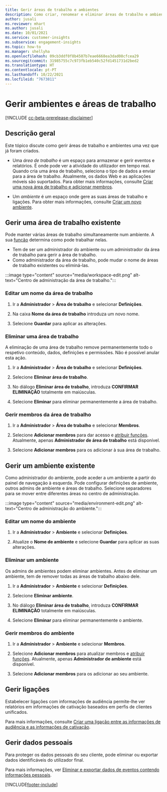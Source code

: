 ```yaml
---
title: Gerir áreas de trabalho e ambientes
description: Como criar, renomear e eliminar áreas de trabalho e ambientes.
author: jusali
ms.reviewer: mhart
ms.author: jusali
ms.date: 10/01/2021
ms.service: customer-insights
ms.subservice: engagement-insights
ms.topic: how-to
ms.manager: shellyha
ms.openlocfilehash: 09cb3ddf0f8b4507b7eae6668ea3dad08cfcea29
ms.sourcegitcommit: 31985755c7c973fb1eb540c52fd1451731d2bed2
ms.translationtype: HT
ms.contentlocale: pt-PT
ms.lasthandoff: 10/22/2021
ms.locfileid: "7673811"
---
```

# <a name="manage-environments-and-workspaces"></a>Gerir ambientes e áreas de trabalho

[!INCLUDE [cc-beta-prerelease-disclaimer](includes/cc-beta-prerelease-disclaimer.md)]

## <a name="overview"></a>Descrição geral

Este tópico discute como gerir áreas de trabalho e ambientes uma vez que já foram criados. 

- Uma *área de trabalho* é um espaço para armazenar e gerir eventos e relatórios. É onde pode ver a atividade do utilizador em tempo real. Quando cria uma área de trabalho, seleciona o tipo de dados a enviar para a área de trabalho. Atualmente, os dados Web e as aplicações móveis são suportados. Para obter mais informações, consulte [Criar uma nova área de trabalho e adicionar membros](create-workspace.md).

- Um *ambiente* é um espaço onde gere as suas áreas de trabalho e ligações. Para obter mais informações, consulte [Criar um novo ambiente](create-new-environment.md).

## <a name="manage-an-existing-workspace"></a>Gerir uma área de trabalho existente

Pode manter várias áreas de trabalho simultaneamente num ambiente. A sua [função](user-roles.md) determina como pode trabalhar nelas. 

 - Tem de ser um administrador do ambiente ou um administrador da área de trabalho para gerir a área de trabalho.
 - Como administrador da área de trabalho, pode mudar o nome de áreas de trabalho existentes ou eliminá-las. 

:::image type="content" source="media/workspace-edit.png" alt-text="Centro de administração da área de trabalho.":::

### <a name="edit-a-workspace-name"></a>Editar um nome da área de trabalho

1. Ir a **Administrador** > **Área de trabalho** e selecionar **Definições**.

1. Na caixa **Nome da área de trabalho** introduza um novo nome.

1. Selecione **Guardar** para aplicar as alterações.

### <a name="delete-a-workspace"></a>Eliminar uma área de trabalho

A eliminação de uma área de trabalho remove permanentemente todo o respetivo conteúdo, dados, definições e permissões. Não é possível anular esta ação.

1. Ir a **Administrador** > **Área de trabalho** e selecionar **Definições**.

1. Selecione **Eliminar área de trabalho**. 

1. No diálogo **Eliminar área de trabalho**, introduza **CONFIRMAR ELIMINAÇÃO** totalmente em maiúsculas. 

1. Selecione **Eliminar** para eliminar permanentemente a área de trabalho.

### <a name="manage-workspace-members"></a>Gerir membros da área de trabalho

1. Ir a **Administrador** > **Área de trabalho** e selecionar **Membros**.

1. Selecione **Adicionar membros** para dar acesso e [atribuir funções](user-roles.md). Atualmente, apenas **Administrador de área de trabalho** está disponível.

1. Selecione **Adicionar membros** para os adicionar à sua área de trabalho.

## <a name="manage-an-existing-environment"></a>Gerir um ambiente existente

Como administrador do ambiente, pode aceder a um ambiente a partir do painel de navegação à esquerda. Pode configurar definições de ambiente, outros admins de ambiente e áreas de trabalho. Selecione separadores para se mover entre diferentes áreas no centro de administração.

:::image type="content" source="media/environment-edit.png" alt-text="Centro de administração do ambiente.":::

### <a name="edit-an-environment-name"></a>Editar um nome do ambiente

1. Ir a **Administrador** > **Ambiente** e selecionar **Definições**.

1. Atualize o **Nome de ambiente** e selecione **Guardar** para aplicar as suas alterações.

### <a name="delete-an-environment"></a>Eliminar um ambiente

Os admins de ambientes podem eliminar ambientes. Antes de eliminar um ambiente, tem de remover todas as áreas de trabalho abaixo dele.

1. Ir a **Administrador** > **Ambiente** e selecionar **Definições**.

1. Selecione **Eliminar ambiente**. 

1. No diálogo **Eliminar área de trabalho**, introduza **CONFIRMAR ELIMINAÇÃO** totalmente em maiúsculas. 

1. Selecione **Eliminar** para eliminar permanentemente o ambiente.

### <a name="manage-environment-members"></a>Gerir membros do ambiente

1. Ir a **Administrador** > **Ambiente** e selecionar **Membros**.

1. Selecione **Adicionar membros** para atualizar membros e [atribuir funções](user-roles.md). Atualmente, apenas **Administrador de ambiente** está disponível.

1. Selecione **Adicionar membros** para os adicionar ao seu ambiente.

## <a name="manage-connections"></a>Gerir ligações

Estabelecer ligações com informações de audiência permite-lhe ver relatórios em informações de cativação baseados em perfis de clientes unificados. 

Para mais informações, consulte [Criar uma ligação entre as informações de audiência e as informações de cativação](integrate-audience-insights-engagement-insights.md).

## <a name="manage-personal-data"></a>Gerir dados pessoais

Para proteger os dados pessoais do seu cliente, pode eliminar ou exportar dados identificáveis do utilizador final.

Para mais informações, ver [Eliminar e exportar dados de eventos contendo informações pessoais](../dsr-rights-requests.md#deleting-and-exporting-event-data-containing-end-user-identifiable-information).

[!INCLUDE[footer-include](../includes/footer-banner.md)]
